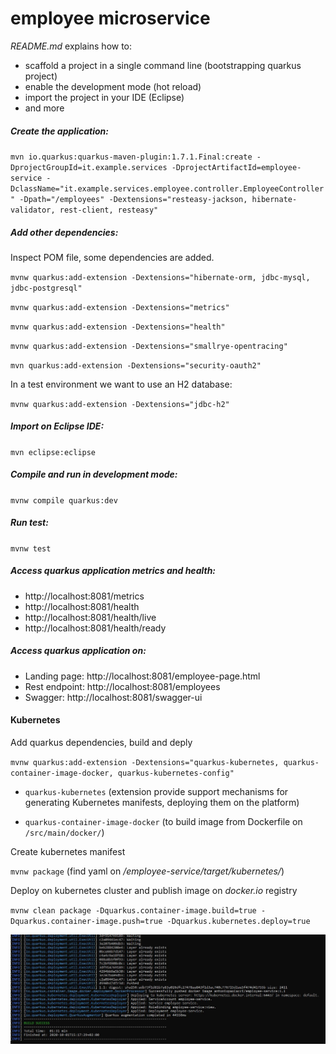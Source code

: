 # employee microservice

_README.md_  explains how to:
 - scaffold a project in a single command line  (bootstrapping quarkus project)
 - enable the development mode (hot reload)
 - import the project in your IDE (Eclipse)
 - and more

#####  Create the application:
`mvn io.quarkus:quarkus-maven-plugin:1.7.1.Final:create -DprojectGroupId=it.example.services -DprojectArtifactId=employee-service -DclassName="it.example.services.employee.controller.EmployeeController" -Dpath="/employees" -Dextensions="resteasy-jackson, hibernate-validator, rest-client, resteasy"`

##### Add other dependencies:

Inspect POM file, some dependencies are added.

`mvnw quarkus:add-extension -Dextensions="hibernate-orm, jdbc-mysql, jdbc-postgresql"`

`mvnw quarkus:add-extension -Dextensions="metrics"`

`mvnw quarkus:add-extension -Dextensions="health"`

`mvnw quarkus:add-extension -Dextensions="smallrye-opentracing"`

`mvn quarkus:add-extension -Dextensions="security-oauth2"`

In a test environment we want to use an H2 database:

`mvnw quarkus:add-extension -Dextensions="jdbc-h2"`

##### Import on Eclipse IDE:
`mvn eclipse:eclipse`

##### Compile and run in development mode:
`mvnw compile quarkus:dev`

##### Run test:
`mvnw test`

##### Access quarkus application metrics and health:

- http://localhost:8081/metrics
- http://localhost:8081/health
- http://localhost:8081/health/live  
- http://localhost:8081/health/ready

##### Access quarkus application on:
- Landing page:  http://localhost:8081/employee-page.html
- Rest endpoint:  http://localhost:8081/employees
- Swagger:  http://localhost:8081/swagger-ui

#### Kubernetes

Add quarkus dependencies, build and deply

`mvnw quarkus:add-extension -Dextensions="quarkus-kubernetes, quarkus-container-image-docker, quarkus-kubernetes-config"`

- `quarkus-kubernetes` (extension provide support mechanisms for generating Kubernetes manifests, deploying them on the platform)

- `quarkus-container-image-docker` (to build image from Dockerfile on `/src/main/docker/`)


Create kubernetes manifest

`mvnw package`  (find yaml on */employee-service/target/kubernetes/*)

Deploy on kubernetes cluster and publish image on *docker.io* registry

`mvnw clean package -Dquarkus.container-image.build=true -Dquarkus.container-image.push=true -Dquarkus.kubernetes.deploy=true`

![image](https://github.com/antoniopaolacci/sample-quarkus-app/blob/master/employee-service/deploy.jpg)

